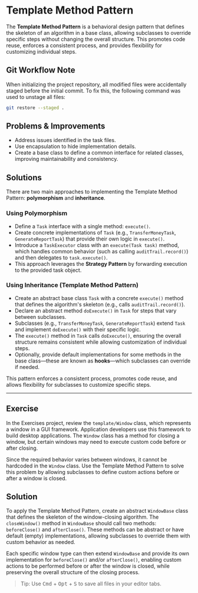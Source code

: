 # Template Method Pattern

The **Template Method Pattern** is a behavioral design pattern that defines the skeleton of an algorithm in a base class, allowing subclasses to override specific steps without changing the overall structure. This promotes code reuse, enforces a consistent process, and provides flexibility for customizing individual steps.

## Git Workflow Note

When initializing the project repository, all modified files were accidentally staged before the initial commit. To fix this, the following command was used to unstage all files:

```bash
git restore --staged .
```

## Problems & Improvements

- Address issues identified in the task files.
- Use encapsulation to hide implementation details.
- Create a base class to define a common interface for related classes, improving maintainability and consistency.

## Solutions

There are two main approaches to implementing the Template Method Pattern: **polymorphism** and **inheritance**.

### Using Polymorphism

- Define a `Task` interface with a single method: `execute()`.
- Create concrete implementations of `Task` (e.g., `TransferMoneyTask`, `GenerateReportTask`) that provide their own logic in `execute()`.
- Introduce a `TaskExecutor` class with an `execute(Task task)` method, which handles common behavior (such as calling `auditTrail.record()`) and then delegates to `task.execute()`.
- This approach leverages the **Strategy Pattern** by forwarding execution to the provided task object.

### Using Inheritance (Template Method Pattern)

- Create an abstract base class `Task` with a concrete `execute()` method that defines the algorithm's skeleton (e.g., calls `auditTrail.record()`).
- Declare an abstract method `doExecute()` in `Task` for steps that vary between subclasses.
- Subclasses (e.g., `TransferMoneyTask`, `GenerateReportTask`) extend `Task` and implement `doExecute()` with their specific logic.
- The `execute()` method in `Task` calls `doExecute()`, ensuring the overall structure remains consistent while allowing customization of individual steps.
- Optionally, provide default implementations for some methods in the base class—these are known as **hooks**—which subclasses can override if needed.

This pattern enforces a consistent process, promotes code reuse, and allows flexibility for subclasses to customize specific steps.

---

## Exercise

In the Exercises project, review the `template/Window` class, which represents a window in a GUI framework. Application developers use this framework to build desktop applications. The `Window` class has a method for closing a window, but certain windows may need to execute custom code before or after closing.

Since the required behavior varies between windows, it cannot be hardcoded in the `Window` class. Use the Template Method Pattern to solve this problem by allowing subclasses to define custom actions before or after a window is closed.

## Solution

To apply the Template Method Pattern, create an abstract `WindowBase` class that defines the skeleton of the window-closing algorithm. The `closeWindow()` method in `WindowBase` should call two methods: `beforeClose()` and `afterClose()`. These methods can be abstract or have default (empty) implementations, allowing subclasses to override them with custom behavior as needed.

Each specific window type can then extend `WindowBase` and provide its own implementation for `beforeClose()` and/or `afterClose()`, enabling custom actions to be performed before or after the window is closed, while preserving the overall structure of the closing process.

> Tip: Use <kbd>Cmd</kbd> + <kbd>Opt</kbd> + <kbd>S</kbd> to save all files in your editor tabs.
